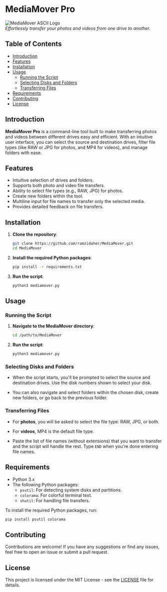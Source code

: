 
# MediaMover Pro

![MediaMover ASCII Logo](https://i.postimg.cc/T2S2w2MC/mediamover.png)  
*Effortlessly transfer your photos and videos from one drive to another.*

## Table of Contents
- [Introduction](#introduction)
- [Features](#features)
- [Installation](#installation)
- [Usage](#usage)
  - [Running the Script](#running-the-script)
  - [Selecting Disks and Folders](#selecting-disks-and-folders)
  - [Transferring Files](#transferring-files)
- [Requirements](#requirements)
- [Contributing](#contributing)
- [License](#license)

## Introduction

**MediaMover Pro** is a command-line tool built to make transferring photos and videos between different drives easy and efficient. With an intuitive user interface, you can select the source and destination drives, filter file types (like RAW or JPG for photos, and MP4 for videos), and manage folders with ease.

## Features
- Intuitive selection of drives and folders.
- Supports both photo and video file transfers.
- Ability to select file types (e.g., RAW, JPG) for photos.
- Create new folders within the tool.
- Multiline input for file names to transfer only the selected media.
- Provides detailed feedback on file transfers.

## Installation

1. **Clone the repository**:
    ```bash
    git clone https://github.com/ramzidaher/MediaMover.git
    cd MediaMover
    ```

2. **Install the required Python packages**:
    ```bash
    pip install -r requirements.txt
    ```

3. **Run the script**:
    ```bash
    python3 mediamover.py
    ```

## Usage

### Running the Script

1. **Navigate to the MediaMover directory**:
    ```bash
    cd /path/to/MediaMover
    ```

2. **Run the script**:
    ```bash
    python3 mediamover.py
    ```

### Selecting Disks and Folders

- When the script starts, you'll be prompted to select the source and destination drives. Use the disk numbers shown to select your disk.
  
- You can also navigate and select folders within the chosen disk, create new folders, or go back to the previous folder.

### Transferring Files

- For **photos**, you will be asked to select the file type: RAW, JPG, or both.
  
- For **videos**, MP4 is the default file type.
  
- Paste the list of file names (without extensions) that you want to transfer and the script will handle the rest. Type `END` when you're done entering file names.

## Requirements
- Python 3.x
- The following Python packages:
  - `psutil`: For detecting system disks and partitions.
  - `colorama`: For colorful terminal text.
  - `shutil`: For handling file transfers.

To install the required Python packages, run:
```bash
pip install psutil colorama
```

## Contributing
Contributions are welcome! If you have any suggestions or find any issues, feel free to open an issue or submit a pull request.

## License
This project is licensed under the MIT License - see the [LICENSE](LICENSE) file for details.
